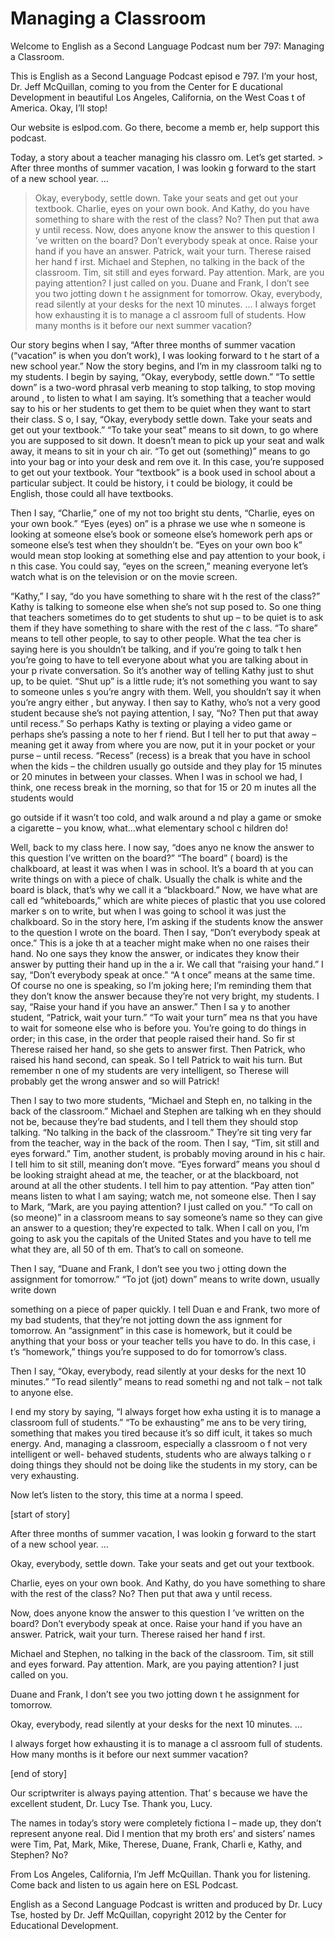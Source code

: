 # Managing a Classroom

Welcome to English as a Second Language Podcast num ber 797: Managing a Classroom.

This is English as a Second Language Podcast episod e 797.  I’m your host, Dr. Jeff McQuillan, coming to you from the Center for E ducational Development in beautiful Los Angeles, California, on the West Coas t of America.  Okay, I’ll stop!

Our website is eslpod.com.  Go there, become a memb er, help support this podcast.

Today, a story about a teacher managing his classro om.  Let’s get started. > After three months of summer vacation, I was lookin g forward to the start of a new school year. …
> Okay, everybody, settle down.  Take your seats and get out your textbook.
> Charlie, eyes on your own book.  And Kathy, do you have something to share with the rest of the class?  No?  Then put that awa y until recess.
> Now, does anyone know the answer to this question I ’ve written on the board? Don’t everybody speak at once.  Raise your hand if you have an answer. Patrick, wait your turn.  Therese raised her hand f irst.
> Michael and Stephen, no talking in the back of the classroom.  Tim, sit still and eyes forward.  Pay attention.  Mark, are you paying  attention?  I just called on you.
> Duane and Frank, I don’t see you two jotting down t he assignment for tomorrow.
> Okay, everybody, read silently at your desks for the next 10 minutes. …
> I always forget how exhausting it is to manage a cl assroom full of students.  How many months is it before our next summer vacation?

 Our story begins when I say, “After three months of  summer vacation (“vacation” is when you don’t work), I was looking forward to t he start of a new school year.” Now the story begins, and I’m in my classroom talki ng to my students.  I begin by saying, “Okay, everybody, settle down.”  “To settle  down” is a two-word phrasal verb meaning to stop talking, to stop moving around , to listen to what I am saying.  It’s something that a teacher would say to  his or her students to get them to be quiet when they want to start their class.  S o, I say, “Okay, everybody settle down.  Take your seats and get out your textbook.”  “To take your seat” means to sit down, to go where you are supposed to sit down.   It doesn’t mean to pick up your seat and walk away, it means to sit in your ch air.  “To get out (something)” means to go into your bag or into your desk and rem ove it.  In this case, you’re supposed to get out your textbook.  Your “textbook”  is a book used in school about a particular subject.  It could be history, i t could be biology, it could be English, those could all have textbooks.

Then I say, “Charlie,” one of my not too bright stu dents, “Charlie, eyes on your own book.”  “Eyes (eyes) on” is a phrase we use whe n someone is looking at someone else’s book or someone else’s homework perh aps or someone else’s test when they shouldn’t be.  “Eyes on your own boo k” would mean stop looking at something else and pay attention to your book, i n this case.  You could say, “eyes on the screen,” meaning everyone let’s watch what is on the television or on the movie screen.

“Kathy,” I say, “do you have something to share wit h the rest of the class?” Kathy is talking to someone else when she’s not sup posed to.  So one thing that teachers sometimes do to get students to shut up – to be quiet is to ask them if they have something to share with the rest of the c lass.  “To share” means to tell other people, to say to other people.  What the tea cher is saying here is you shouldn’t be talking, and if you’re going to talk t hen you’re going to have to tell everyone about what you are talking about in your p rivate conversation.  So it’s another way of telling Kathy just to shut up, to be  quiet.  “Shut up” is a little rude; it’s not something you want to say to someone unles s you’re angry with them. Well, you shouldn’t say it when you’re angry either , but anyway.  I then say to Kathy, who’s not a very good student because she’s not paying attention, I say, “No?  Then put that away until recess.”  So perhaps  Kathy is texting or playing a video game or perhaps she’s passing a note to her f riend.  But I tell her to put that away – meaning get it away from where you are now, put it in your pocket or your purse – until recess.  “Recess” (recess) is a break that you have in school when the kids – the children usually go outside and  they play for 15 minutes or 20 minutes in between your classes.  When I was in school we had, I think, one recess break in the morning, so that for 15 or 20 m inutes all the students would

go outside if it wasn’t too cold, and walk around a nd play a game or smoke a cigarette – you know, what…what elementary school c hildren do!

Well, back to my class here.  I now say, “does anyo ne know the answer to this question I’ve written on the board?”  “The board” ( board) is the chalkboard, at least it was when I was in school.  It’s a board th at you can write things on with a piece of chalk.  Usually the chalk is white and the  board is black, that’s why we call it a “blackboard.”  Now, we have what are call ed “whiteboards,” which are white pieces of plastic that you use colored marker s on to write, but when I was going to school it was just the chalkboard.  So in the story here, I’m asking if the students know the answer to the question I wrote on  the board.  Then I say, “Don’t everybody speak at once.”  This is a joke th at a teacher might make when no one raises their hand.  No one says they know the answer, or indicates they know their answer by putting their hand up in the a ir.  We call that “raising your hand.”  I say, “Don’t everybody speak at once.”  “A t once” means at the same time.  Of course no one is speaking, so I’m joking here; I’m reminding them that they don’t know the answer because they’re not very  bright, my students.  I say, “Raise your hand if you have an answer.”  Then I sa y to another student, “Patrick, wait your turn.”  “To wait your turn” mea ns that you have to wait for someone else who is before you.  You’re going to do  things in order; in this case, in the order that people raised their hand.  So fir st Therese raised her hand, so she gets to answer first.  Then Patrick, who raised  his hand second, can speak. So I tell Patrick to wait his turn.  But remember n one of my students are very intelligent, so Therese will probably get the wrong  answer and so will Patrick!

Then I say to two more students, “Michael and Steph en, no talking in the back of the classroom.”  Michael and Stephen are talking wh en they should not be, because they’re bad students, and I tell them they should stop talking.  “No talking in the back of the classroom.”  They’re sit ting very far from the teacher, way in the back of the room.  Then I say, “Tim, sit  still and eyes forward.”  Tim, another student, is probably moving around in his c hair.  I tell him to sit still, meaning don’t move.  “Eyes forward” means you shoul d be looking straight ahead at me, the teacher, or at the blackboard, not  around at all the other students.  I tell him to pay attention.  “Pay atten tion” means listen to what I am saying; watch me, not someone else.  Then I say to Mark, “Mark, are you paying attention?  I just called on you.”  “To call on (so meone)” in a classroom means to say someone’s name so they can give an answer to a question; they’re expected to talk.  When I call on you, I’m going to ask you the capitals of the United States and you have to tell me what they are, all 50 of th em.  That’s to call on someone.

Then I say, “Duane and Frank, I don’t see you two j otting down the assignment for tomorrow.”  “To jot (jot) down” means to write down, usually write down

something on a piece of paper quickly.  I tell Duan e and Frank, two more of my bad students, that they’re not jotting down the ass ignment for tomorrow.  An “assignment” in this case is homework, but it could  be anything that your boss or your teacher tells you have to do.  In this case, i t’s “homework,” things you’re supposed to do for tomorrow’s class.

Then I say, “Okay, everybody, read silently at your  desks for the next 10 minutes.”  “To read silently” means to read somethi ng and not talk – not talk to anyone else.

I end my story by saying, “I always forget how exha usting it is to manage a classroom full of students.”  “To be exhausting” me ans to be very tiring, something that makes you tired because it’s so diff icult, it takes so much energy. And, managing a classroom, especially a classroom o f not very intelligent or well- behaved students, students who are always talking o r doing things they should not be doing like the students in my story, can be very exhausting.

Now let’s listen to the story, this time at a norma l speed.

[start of story]

After three months of summer vacation, I was lookin g forward to the start of a new school year. …

Okay, everybody, settle down.  Take your seats and get out your textbook.

Charlie, eyes on your own book.  And Kathy, do you have something to share with the rest of the class?  No?  Then put that awa y until recess.

Now, does anyone know the answer to this question I ’ve written on the board? Don’t everybody speak at once.  Raise your hand if you have an answer. Patrick, wait your turn.  Therese raised her hand f irst.

Michael and Stephen, no talking in the back of the classroom.  Tim, sit still and eyes forward.  Pay attention.  Mark, are you paying  attention?  I just called on you.

Duane and Frank, I don’t see you two jotting down t he assignment for tomorrow.

Okay, everybody, read silently at your desks for the next 10 minutes. …

 I always forget how exhausting it is to manage a cl assroom full of students.  How many months is it before our next summer vacation?

[end of story]

Our scriptwriter is always paying attention.  That’ s because we have the excellent student, Dr. Lucy Tse.  Thank you, Lucy.

The names in today’s story were completely fictiona l – made up, they don’t represent anyone real.  Did I mention that my broth ers’ and sisters’ names were Tim, Pat, Mark, Mike, Therese, Duane, Frank, Charli e, Kathy, and Stephen? No?

From Los Angeles, California, I’m Jeff McQuillan.  Thank you for listening.  Come back and listen to us again here on ESL Podcast.

English as a Second Language Podcast is written and  produced by Dr. Lucy Tse, hosted by Dr. Jeff McQuillan, copyright 2012 by the  Center for Educational Development.

